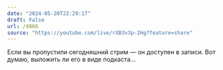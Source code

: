 ```yaml
---
date: "2024-05-20T22:29:17"
draft: False
url: /4866
source: "https://youtube.com/live/rXB3v3p-2Hg?feature=share"
---
```


Если вы пропустили сегодняшний стрим — он доступен в записи. Вот думаю, выложить ли его в виде подкаста…
